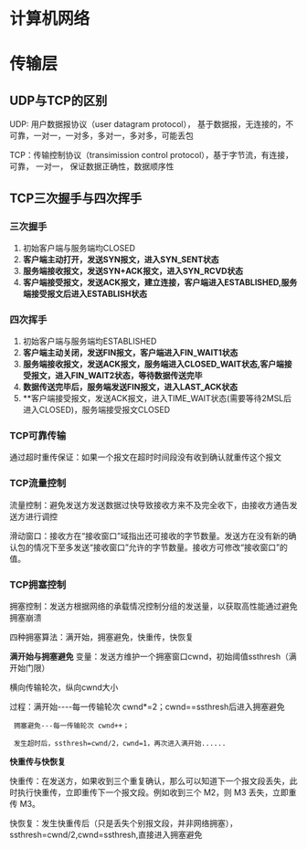 # 计算机网络
# 传输层
## UDP与TCP的区别
UDP: 用户数据报协议（user datagram protocol），      基于数据报，无连接的，不可靠，一对一，一对多，多对一，多对多，可能丢包

TCP：传输控制协议（transimission control protocol），基于字节流，有连接，  可靠，  一对一，                     保证数据正确性，数据顺序性
## TCP三次握手与四次挥手

### 三次握手
1. 初始客户端与服务端均CLOSED
2. **客户端主动打开，发送SYN报文，进入SYN_SENT状态**
3. **服务端接收报文，发送SYN+ACK报文，进入SYN_RCVD状态**
4. **客户端接受报文，发送ACK报文，建立连接，客户端进入ESTABLISHED,服务端接受报文后进入ESTABLISH状态**

### 四次挥手
1. 初始客户端与服务端均ESTABLISHED
2. **客户端主动关闭，发送FIN报文，客户端进入FIN_WAIT1状态**
3. **服务端接收报文，发送ACK报文，服务端进入CLOSED_WAIT状态,客户端接受报文，进入FIN_WAIT2状态，等待数据传送完毕**
4. **数据传送完毕后，服务端发送FIN报文，进入LAST_ACK状态**
5. **客户端接受报文，发送ACK报文，进入TIME_WAIT状态(需要等待2MSL后进入CLOSED)，服务端接受报文CLOSED

### TCP可靠传输
通过超时重传保证：如果一个报文在超时时间段没有收到确认就重传这个报文
### TCP流量控制
流量控制：避免发送方发送数据过快导致接收方来不及完全收下，由接收方通告发送方进行调控

滑动窗口：接收方在“接收窗口”域指出还可接收的字节数量。发送方在没有新的确认包的情况下至多发送“接收窗口”允许的字节数量。接收方可修改“接收窗口”的值。
### TCP拥塞控制
拥塞控制：发送方根据网络的承载情况控制分组的发送量，以获取高性能通过避免拥塞崩溃

四种拥塞算法：满开始，拥塞避免，快重传，快恢复

**满开始与拥塞避免**
变量：发送方维护一个拥塞窗口cwnd，初始阈值ssthresh（满开始门限）

横向传输轮次，纵向cwnd大小

过程：满开始----每一传输轮次 cwnd*=2；cwnd==ssthresh后进入拥塞避免
      
     拥塞避免---每一传输轮次 cwnd++；
     
     发生超时后，ssthresh=cwnd/2，cwnd=1，再次进入满开始......

**快重传与快恢复**

快重传：在发送方，如果收到三个重复确认，那么可以知道下一个报文段丢失，此时执行快重传，立即重传下一个报文段。例如收到三个 M2，则 M3 丢失，立即重传 M3。

快恢复：发生快重传后（只是丢失个别报文段，并非网络拥塞），ssthresh=cwnd/2,cwnd=ssthresh,直接进入拥塞避免



